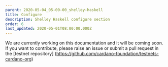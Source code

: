 ```yaml
---
parent: 2020-05-04_05-00-00_shelley-haskell
title: Configure
description: Shelley Haskell configure section
order: 6
last_updated: 2020-05-01T08:00:00.000Z
---
```

We are currently working on this documentation and it will be coming soon. If you want to contribute, please raise an issue or submit a pull request in the [testnet repository] (https://github.com/cardano-foundation/testnets-cardano-org)